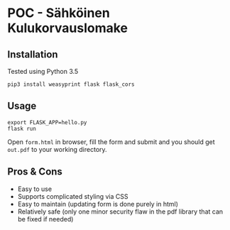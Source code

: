 # POC - Sähköinen Kulukorvauslomake

## Installation
Tested using Python 3.5

```
pip3 install weasyprint flask flask_cors
```

## Usage
```
export FLASK_APP=hello.py
flask run
```

Open `form.html` in browser, fill the form and submit and you should get `out.pdf` to your working directory.

## Pros & Cons
+ Easy to use
+ Supports complicated styling via CSS
+ Easy to maintain (updating form is done purely in html)
+ Relatively safe (only one minor security flaw in the pdf library that can be fixed if needed)